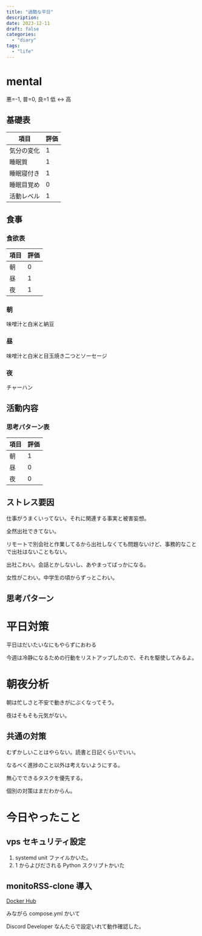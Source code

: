 ```yaml
---
title: "過酷な平日"
description:
date: 2023-12-11
draft: false
categories:
  - "diary"
tags:
  - "life"
---
```


# mental

悪=-1, 普=0, 良=1
低 <-> 高

## 基礎表

| 項目       | 評価 |
| ---------- | ---- |
| 気分の変化 | 1    |
| 睡眠質     | 1    |
| 睡眠寝付き | 1    |
| 睡眠目覚め | 0    |
| 活動レベル | 1    |

## 食事

### 食欲表

| 項目 | 評価 |
| ---- | ---- |
| 朝   | 0    |
| 昼   | 1    |
| 夜   | 1    |

### 朝

味噌汁と白米と納豆

### 昼

味噌汁と白米と目玉焼き二つとソーセージ

### 夜

チャーハン

## 活動内容

### 思考パターン表

| 項目 | 評価 |
| ---- | ---- |
| 朝   | 1    |
| 昼   | 0    |
| 夜   | 0    |

## ストレス要因

仕事がうまくいってない。それに関連する事実と被害妄想。

全然出社できてない。

リモートで別会社と作業してるから出社しなくても問題ないけど、事務的なことで出社はないこともない。

出社こわい。会話とかしないし、あやまってばっかになる。

女性がこわい。中学生の頃からずっとこわい。

## 思考パターン

# 平日対策

平日はだいたいなにもやらずにおわる

今週は冷静になるための行動をリストアップしたので、それを駆使してみるよ。

# 朝夜分析

朝は忙しさと不安で動きがにぶくなってそう。

夜はそもそも元気がない。

## 共通の対策

むずかしいことはやらない。読書と日記くらいでいい。

なるべく進捗のこと以外は考えないようにする。

無心でできるタスクを優先する。

個別の対策はまだわからん。

# 今日やったこと

## vps セキュリティ設定

1. systemd unit ファイルかいた。
2. 1 からよびだされる Python スクリプトかいた

## monitoRSS-clone 導入

[Docker Hub](https://hub.docker.com/r/griefed/monitorss-clone)

みながら compose.yml かいて

Discord Developer なんたらで設定いれて動作確認した。
